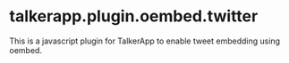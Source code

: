 talkerapp.plugin.oembed.twitter
===============================

This is a javascript plugin for TalkerApp to enable tweet embedding using oembed.
